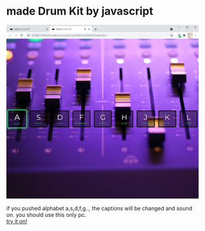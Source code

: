 <!DOCTYPE html>
<html lang="en">
<head>
    <meta charset="UTF-8">
    <meta http-equiv="X-UA-Compatible" content="IE=edge">
    <meta name="viewport" content="width=device-width, initial-scale=1.0">
<!--     <title>my edited Drum kit</title> -->
</head>
<body>
    <p>
        <h1>made Drum Kit by javascript</h1>
        <img src="javascript Drum kit_shyun.jpg" alt="drumkit_javascript">
    </p>
    <span>if you pushed alphabet a,s,d,f,g.., the captions will be changed and sound on. you should use this only pc.</span><br/>
    <a href="https://cestbonciel.github.io/soundDrum/">try it on!</a>
</body>
</html>
